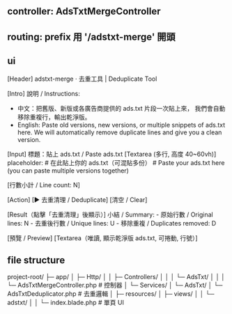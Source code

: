 ## controller: AdsTxtMergeController

## routing: prefix 用 '/adstxt-merge' 開頭

## ui

[Header]
  adstxt-merge · 去重工具 | Deduplicate Tool

[Intro]
  說明 / Instructions:
  - 中文：把舊版、新版或各廣告商提供的 ads.txt 片段一次貼上來，
           我們會自動移除重複行，輸出乾淨版。
  - English: Paste old versions, new versions, or multiple snippets of ads.txt here.
             We will automatically remove duplicate lines and give you a clean version.

[Input]
  標題：貼上 ads.txt / Paste ads.txt
  [Textarea (多行, 高度 40~60vh)]
    placeholder:
      # 在此貼上你的 ads.txt（可混貼多份）
      # Paste your ads.txt here (you can paste multiple versions together)

  [行數小計 / Line count: N]

[Action]
  [▶ 去重清理 / Deduplicate]
  [清空 / Clear]

[Result（點擊「去重清理」後顯示）]
  小結 / Summary:
    - 原始行數 / Original lines: N
    - 去重後行數 / Unique lines: U
    - 移除重複 / Duplicates removed: D

  [預覽 / Preview]
    [Textarea（唯讀, 顯示乾淨版 ads.txt, 可捲動, 行號）]

## file structure

project-root/
├─ app/
│  ├─ Http/
│  │  ├─ Controllers/
│  │  │  └─ AdsTxt/
│  │  │     └─ AdsTxtMergeController.php      # 控制器
│  └─ Services/
│     └─ AdsTxt/
│        └─ AdsTxtDeduplicator.php            # 去重邏輯
│
├─ resources/
│  ├─ views/
│  │  └─ adstxt/
│  │     └─ index.blade.php                   # 單頁 UI
